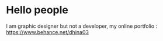 # Hello people
I am graphic designer but not a developer, 
my online portfolio : https://www.behance.net/dhina03
